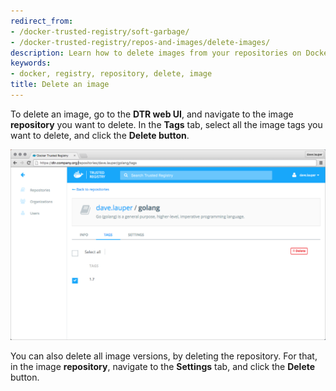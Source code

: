 ```yaml
---
redirect_from:
- /docker-trusted-registry/soft-garbage/
- /docker-trusted-registry/repos-and-images/delete-images/
description: Learn how to delete images from your repositories on Docker Trusted Registry.
keywords:
- docker, registry, repository, delete, image
title: Delete an image
---
```


To delete an image, go to the **DTR web UI**, and navigate to the image
**repository** you want to delete. In the **Tags** tab, select all the image
tags you want to delete, and click the **Delete button**.

![](../images/delete-an-image-1.png)

You can also delete all image versions, by deleting the repository. For that,
in the image **repository**, navigate to the **Settings** tab, and click the
**Delete** button.

